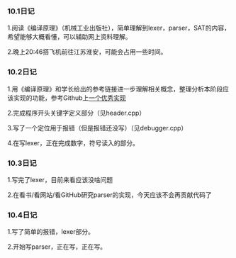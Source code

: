 ### 10.1日记

1.阅读《编译原理》（机械工业出版社），简单理解到lexer，parser，SAT的内容，希望能够大概看懂，可以辅助网上资料理解。

2.晚上20:46搭飞机前往江苏淮安，可能会占用一些时间。


### 10.2日记

1.用《编译原理》和学长给出的参考链接进一步理解相关概念，整理分析本阶段应该实现的功能，参考Github上[一个优秀实现](https://github.com/rui314/8cc)

2.完成程序开头关键字定义部分（见header.cpp）

3.写了一个定位用于报错（但是报错还没写）（见debugger.cpp）

4.在写lexer，正在完成数字，符号读入的部分。


### 10.3日记

1.写完了lexer，目前来看应该没啥问题

2.在看书/看网站/看GitHub研究parser的实现，今天应该不会再贡献代码了

### 10.4日记

1.写了简单的报错，lexer部分。

2.开始写parser，正在写，正在写。


